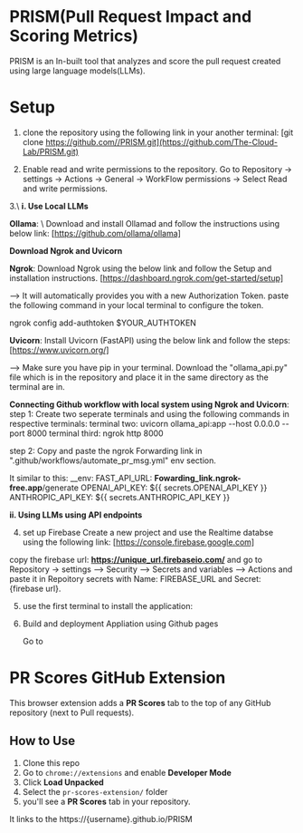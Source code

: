 # PRISM(Pull Request Impact and Scoring Metrics)

PRISM is an In-built tool that analyzes and score the pull request created using large language models(LLMs). 


# Setup

1. clone the repository using the following link in your another terminal:
   [git clone https://github.com//PRISM.git](https://github.com/The-Cloud-Lab/PRISM.git)

2. Enable read and write permissions to the repository.
   Go to Repository -> settings -> Actions -> General -> WorkFlow permissions -> Select Read and write permissions.

3.\\
   **i. Use Local LLMs**
  
**Ollama**: \\
Download and install Ollamad and follow the instructions using below link:
[https://github.com/ollama/ollama]
   
**Download Ngrok and Uvicorn**
   
   **Ngrok**: Download Ngrok using the below link and follow the Setup and installation instructions.
    [https://dashboard.ngrok.com/get-started/setup]
   
   --> It will automatically provides you with a new Authorization Token. paste the following command in your local terminal to configure the token.
   
   ngrok config add-authtoken $YOUR_AUTHTOKEN

   **Uvicorn**: Install Uvicorn (FastAPI) using the below link and follow the steps:
    [https://www.uvicorn.org/]

   --> Make sure you have pip in your terminal. Download the "ollama_api.py" file which is in the repository and place it in the same directory as the terminal are in. 

   **Connecting Github workflow with local system using Ngrok and Uvicorn**:
   step 1: 
   Create two seperate terminals and using the following commands in respective terminals:
   terminal two: uvicorn ollama_api:app --host 0.0.0.0 --port 8000 
   terminal third: ngrok http 8000
   
   step 2: 
   Copy and paste the ngrok Forwarding link in ".github/workflows/automate_pr_msg.yml" env section. 
   
   It similar to this: 
   __env:
          FAST_API_URL: __Fowarding_link.ngrok-free.app__/generate
          OPENAI_API_KEY: ${{ secrets.OPENAI_API_KEY }}
          ANTHROPIC_API_KEY: ${{ secrets.ANTHROPIC_API_KEY }}
        
   

  **ii. Using LLMs using API endpoints**
   
   
4. set up Firebase
Create a new project and use the Realtime databse using the following link:
[https://console.firebase.google.com]

copy the firebase url: __https://unique_url.firebaseio.com/__ and go to Repository -> settings --> Security --> Secrets and variables --> Actions 
and paste it in Repoitory secrets with Name: FIREBASE_URL and Secret: {firebase url}. 


5. use the first terminal to install the application: 



7. Build and deployment Appliation using Github pages

   Go to 
   
# PR Scores GitHub Extension

This browser extension adds a **PR Scores** tab to the top of any GitHub repository (next to Pull requests).

##  How to Use

1. Clone this repo
2. Go to `chrome://extensions` and enable **Developer Mode**
3. Click **Load Unpacked**
4. Select the `pr-scores-extension/` folder
5. you'll see a **PR Scores** tab in your repository.

It links to the https://{username}.github.io/PRISM
